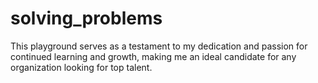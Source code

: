 # solving_problems
This playground serves as a testament to my dedication and passion for continued learning and growth, making me an ideal candidate for any organization looking for top talent.
